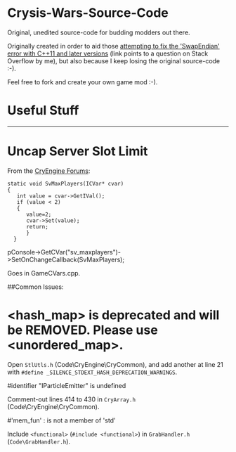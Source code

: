 # Crysis-Wars-Source-Code
Original, unedited source-code for budding modders out there.

Originally created in order to aid those [attempting to fix the 'SwapEndian' error with C++11 and later versions](http://stackoverflow.com/questions/24580523/swapendian-doesnt-work-in-c11-what-changed) (link points to a question on Stack Overflow by me), but also because I keep losing the original source-code :-).

Feel free to fork and create your own game mod :-).

# Useful Stuff

------

# Uncap Server Slot Limit

From the [CryEngine Forums](http://www.cryengine.com/community/viewtopic.php?t=66401):

    static void SvMaxPlayers(ICVar* cvar)
    {
       int value = cvar->GetIVal();
       if (value < 2) 
       {
          value=2;
          cvar->Set(value);
          return;
          }
      }
  
  pConsole->GetCVar("sv_maxplayers")->SetOnChangeCallback(SvMaxPlayers);
  
Goes in GameCVars.cpp.

##Common Issues:

# <hash_map> is deprecated and will be REMOVED. Please use <unordered_map>.

Open `StlUtls.h` (Code\CryEngine\CryCommon\), and add another at line 21 with `#define _SILENCE_STDEXT_HASH_DEPRECATION_WARNINGS`.

#identifier "IParticleEmitter" is undefined

Comment-out lines 414 to 430 in `CryArray.h` (Code\CryEngine\CryCommon\).

#'mem_fun' : is not a member of 'std'

Include `<functional>` (`#include <functional>`) in `GrabHandler.h` (`Code\GrabHandler.h`).
